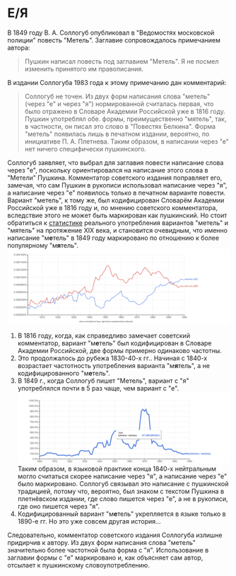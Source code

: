# Е/Я
В 1849 году В. А. Соллогуб опубликовал в "Ведомостях московской полиции" повесть "Метель". Заглавие сопровождалось примечанием автора: 
> Пушкин написал повесть под заглавием "Метель". Я не посмел изменить принятого им правописания.

В издании Соллогуба 1983 года к этому примечанию дан комментарий: 
>Соллогуб не точен. Из двух форм написания слова "метель" (через "е" и через "я") нормированной считалась первая, что было отражено в Словаре Академии Российской уже в 1816 году. Пушкин употреблял обе. формы, преимущественно "мятель", так, в частности, он писал это слово в "Повестях Белкина". Форма "метель" появилась лишь в печатном издании, вероятно, по инициативе П. А. Плетнева. Таким образом, в написании через "е" нет ничего специфически пушкинского.

Соллогуб заявляет, что выбрал для заглавия повести написание слова через "е", поскольку ориентировался на написание этого слова в "Метели" Пушкина. Комментатор советского издания поправляет его, замечая, что сам Пушкин в рукописи использовал написание через "я", а написание через "е" появилось только в печатном варианте повести. Вариант "метель", к тому же, был кодифицирован Словарём Академии Российской уже в 1816 году и, по мнению советского комментатора, вследствие этого не может быть маркирован как пушкинский.
Но стоит обратиться к [статистике](https://books.google.com/ngrams/interactive_chart?content=%D0%BC%D0%B5%D1%82%D0%B5%D0%BB%D1%8C%2C%D0%BC%D1%8F%D1%82%D0%B5%D0%BB%D1%8C&case_insensitive=on&year_start=1801&year_end=1900&corpus=25&smoothing=5&share=&direct_url=t4%3B%2C%D0%BC%D0%B5%D1%82%D0%B5%D0%BB%D1%8C%3B%2Cc0%3B%2Cs0%3B%3B%D0%BC%D0%B5%D1%82%D0%B5%D0%BB%D1%8C%3B%2Cc0%3B%3B%D0%9C%D0%B5%D1%82%D0%B5%D0%BB%D1%8C%3B%2Cc0%3B%3B%D0%9C%D0%95%D0%A2%D0%95%D0%9B%D0%AC%3B%2Cc0%3B.t4%3B%2C%D0%BC%D1%8F%D1%82%D0%B5%D0%BB%D1%8C%3B%2Cc0%3B%2Cs0%3B%3B%D0%BC%D1%8F%D1%82%D0%B5%D0%BB%D1%8C%3B%2Cc0%3B%3B%D0%9C%D1%8F%D1%82%D0%B5%D0%BB%D1%8C%3B%2Cc0) реального употребления вариантов "метель" и "мятель" на протяжение XIX века, и становится очевидным, что именно написание "м**е**тель" в 1849 году маркировано по отношению к более популярному "м**я**тель".
![](https://github.com/calturins/calturins/blob/master/%D0%A1%D0%BD%D0%B8%D0%BC%D0%BE%D0%BA%20%D1%8D%D0%BA%D1%80%D0%B0%D0%BD%D0%B0%20(727).png)
1. В 1816 году, когда, как справедливо замечает советский комментатор, вариант "м**е**тель" был кодифицирован в Словаре Академии Российской, две формы примерно одинаково частотны.
2. Это продолжалось до рубежа 1830-40-х гг.. Начиная с 1840-х возрастает частотность употребления варианта "м**я**тель", а не кодифицированного "м**е**тель".
3. В 1849 г., когда Соллогуб пишет "Метель", вариант с "я" употреблялся почти в 5 раз чаще, чем вариант с "е".
![](https://github.com/calturins/calturins/blob/master/%D0%A1%D0%BD%D0%B8%D0%BC%D0%BE%D0%BA%20%D1%8D%D0%BA%D1%80%D0%B0%D0%BD%D0%B0%20(728).png)
Таким образом, в языковой практике конца 1840-х нейтральным могло считаться скорее написание через "я", а написание через "е" было маркировано. Соллогуб связывал это написание с пушкинской традицией, потому что, вероятно, был знаком с текстом Пушкина в плетнёвском издании, где слово пишется через "е", а не в рукописи, где оно пишется через "я".
4. Кодифицированный вариант "м**е**тель" укрепляется в языке только в 1890-е гг. Но это уже совсем другая история...

Следовательно, комментатор советского издания Соллогуба излишне придирчив к автору. Из двух форм написания слова "метель" значительно более частотной была форма с "я". Использование в заглавии формы с "е" маркировано и, как объясняет сам автор, отсылает к пушкинскому словоупотреблению.
